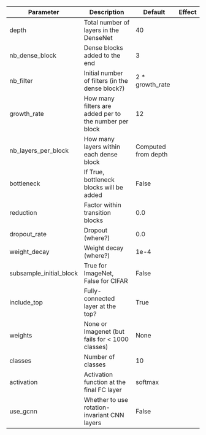 | Parameter               | Description                                            | Default             | Effect |
|-------------------------|--------------------------------------------------------|---------------------|--------|
| depth                   | Total number of layers in the DenseNet                 |          40         |        |
| nb_dense_block          | Dense blocks added to the end                          |          3          |        |
| nb_filter               | Initial number of filters (in the dense block?)        |   2 * growth_rate   |        |
| growth_rate             | How many filters are added per to the number per block |          12         |        |
| nb_layers_per_block     | How many layers within each dense block                | Computed from depth |        |
| bottleneck              | If True, bottleneck blocks will be added               |        False        |        |
| reduction               | Factor within transition blocks                        |         0.0         |        |
| dropout_rate            | Dropout (where?)                                       |         0.0         |        |
| weight_decay            | Weight decay (where?)                                  |         1e-4        |        |
| subsample_initial_block | True for ImageNet, False for CIFAR                     |        False        |        |
| include_top             | Fully-connected layer at the top?                      |         True        |        |
| weights                 | None or Imagenet (but fails for < 1000 classes)        |         None        |        |
| classes                 | Number of classes                                      |          10         |        |
| activation              | Activation function at the final FC layer              |       softmax       |        |
| use_gcnn                | Whether to use rotation-invariant CNN layers           |       False         |        |
